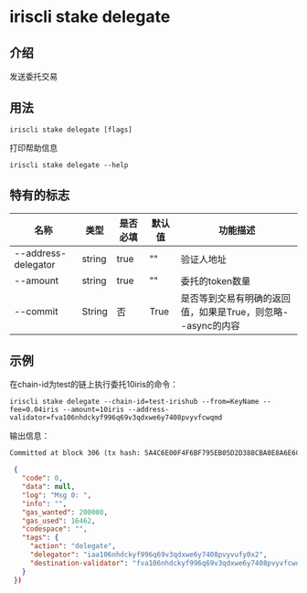 # iriscli stake delegate

## 介绍

发送委托交易

## 用法

```
iriscli stake delegate [flags]
```

打印帮助信息
```
iriscli stake delegate --help
```

## 特有的标志

| 名称                | 类型   | 是否必填 | 默认值   | 功能描述         |
| --------------------| -----  | -------- | -------- | ---------------- |
| --address-delegator | string | true     | ""       | 验证人地址 |
| --amount            | string | true     | ""       | 委托的token数量 |
| --commit         | String | 否     | True                  |是否等到交易有明确的返回值，如果是True，则忽略--async的内容|

## 示例

在chain-id为test的链上执行委托10iris的命令：
```
iriscli stake delegate --chain-id=test-irishub --from=KeyName --fee=0.04iris --amount=10iris --address-validator=fva106nhdckyf996q69v3qdxwe6y7408pvyvfcwqmd
```
输出信息：
```txt
Committed at block 306 (tx hash: 5A4C6E00F4F6BF795EB05D2D388CBA0E8A6E6CF17669314B1EE6A31729A22450, response: {Code:0 Data:[] Log:Msg 0:  Info: GasWanted:200000 GasUsed:3398 Tags:[{Key:[97 99 116 105 111 110] Value:[115 101 114 118 105 99 101 45 119 105 116 104 100 114 97 119 45 102 101 101 115] XXX_NoUnkeyedLiteral:{} XXX_unrecognized:[] XXX_sizecache:0} {Key:[99 111 109 112 108 101 116 101 67 111 110 115 117 109 101 100 84 120 70 101 101 45 105 114 105 115 45 97 116 116 111] Value:[34 54 55 57 54 48 48 48 48 48 48 48 48 48 48 48 34] XXX_NoUnkeyedLiteral:{} XXX_unrecognized:[] XXX_sizecache:0}] Codespace: XXX_NoUnkeyedLiteral:{} XXX_unrecognized:[] XXX_sizecache:0})
```
```json
 {
   "code": 0,
   "data": null,
   "log": "Msg 0: ",
   "info": "",
   "gas_wanted": 200000,
   "gas_used": 16462,
   "codespace": "",
   "tags": {
     "action": "delegate",
     "delegator": "iaa106nhdckyf996q69v3qdxwe6y7408pvyvufy0x2",
     "destination-validator": "fva106nhdckyf996q69v3qdxwe6y7408pvyvfcwqmd"
   }
 })
```